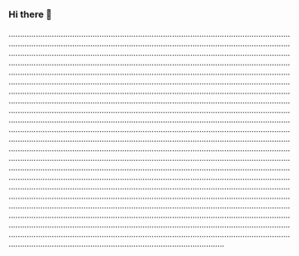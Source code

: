 ### Hi there 👋

.......................................................................................................................................................................................................................................................................................................................................................................................................................................................................................................................................................................................................................................................................................................................................................................................................................................................................................................................................................................................................................................................................................................................................................................................................................................................................................................................................................................................................................................................................................................................................................................................................................................................................................................................................................................................................................................................................................................................................................................................................................................................................................................................................................................................................................................................................................................................................................................................................................................................................................................................................................................................................................................................................................................................................................................................................................................................................................................................................